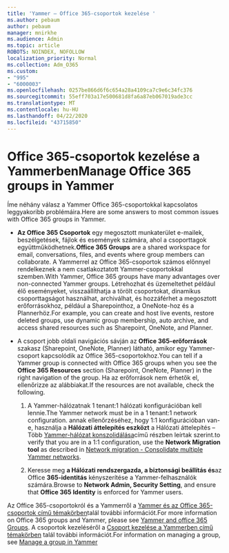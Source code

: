 ```yaml
---
title: 'Yammer – Office 365-csoportok kezelése '
ms.author: pebaum
author: pebaum
manager: mnirkhe
ms.audience: Admin
ms.topic: article
ROBOTS: NOINDEX, NOFOLLOW
localization_priority: Normal
ms.collection: Adm_O365
ms.custom:
- "995"
- "6000003"
ms.openlocfilehash: 0257be866d6f6c654a28a4109ca7c9e6c34fc376
ms.sourcegitcommit: 55eff703a17e500681d8fa6a87eb067019ade3cc
ms.translationtype: MT
ms.contentlocale: hu-HU
ms.lasthandoff: 04/22/2020
ms.locfileid: "43715850"
---
```

# <a name="manage-office-365-groups-in-yammer"></a><span data-ttu-id="56f63-102">Office 365-csoportok kezelése a Yammerben</span><span class="sxs-lookup"><span data-stu-id="56f63-102">Manage Office 365 groups in Yammer</span></span>

<span data-ttu-id="56f63-103">Íme néhány válasz a Yammer Office 365-csoportokkal kapcsolatos leggyakoribb problémáira.</span><span class="sxs-lookup"><span data-stu-id="56f63-103">Here are some answers to most common issues with Office 365 groups in Yammer.</span></span>

* <span data-ttu-id="56f63-104">**Az Office 365 Csoportok** egy megosztott munkaterület e-mailek, beszélgetések, fájlok és események számára, ahol a csoporttagok együttműködhetnek.</span><span class="sxs-lookup"><span data-stu-id="56f63-104">**Office 365 Groups** are a shared workspace for email, conversations, files, and events where group members can collaborate.</span></span> <span data-ttu-id="56f63-105">A Yammerrel az Office 365-csoportok számos előnnyel rendelkeznek a nem csatlakoztatott Yammer-csoportokkal szemben.</span><span class="sxs-lookup"><span data-stu-id="56f63-105">With Yammer, Office 365 groups have many advantages over non-connected Yammer groups.</span></span> <span data-ttu-id="56f63-106">Létrehozhat és üzemeltethet például élő eseményeket, visszaállíthatja a törölt csoportokat, dinamikus csoporttagságot használhat, archiválhat, és hozzáférhet a megosztott erőforrásokhoz, például a Sharepointhoz, a OneNote-hoz és a Plannerhöz.</span><span class="sxs-lookup"><span data-stu-id="56f63-106">For example, you can create and host live events, restore deleted groups, use dynamic group membership, auto archive, and access shared resources such as Sharepoint, OneNote, and Planner.</span></span>

* <span data-ttu-id="56f63-107">A csoport jobb oldali navigációs sávján az **Office 365-erőforrások** szakasz (Sharepoint, OneNote, Planner) látható, amikor egy Yammer-csoport kapcsolódik az Office 365-csoportokhoz.</span><span class="sxs-lookup"><span data-stu-id="56f63-107">You can tell if a Yammer group is connected with Office 365 groups when you see the **Office 365 Resources** section (Sharepoint, OneNote, Planner) in the right navigation of the group.</span></span> <span data-ttu-id="56f63-108">Ha az erőforrások nem érhetők el, ellenőrizze az alábbiakat.</span><span class="sxs-lookup"><span data-stu-id="56f63-108">If the resources are not available, check the following.</span></span>

  1. <span data-ttu-id="56f63-109">A Yammer-hálózatnak 1 tenant:1 hálózati konfigurációban kell lennie.</span><span class="sxs-lookup"><span data-stu-id="56f63-109">The Yammer network must be in a 1 tenant:1 network configuration.</span></span> <span data-ttu-id="56f63-110">annak ellenőrzéséhez, hogy 1:1 konfigurációban van-e, használja a **Hálózati áttelepítés eszközt** a Hálózati áttelepítés – Több [Yammer-hálózat konszolidálása](https://docs.microsoft.com/yammer/configure-your-yammer-network/consolidate-multiple-yammer-networks)című részben leírtak szerint.</span><span class="sxs-lookup"><span data-stu-id="56f63-110">to verify that you are in a 1:1 configuration, use the **Network Migration tool** as described in [Network migration - Consolidate multiple Yammer networks](https://docs.microsoft.com/yammer/configure-your-yammer-network/consolidate-multiple-yammer-networks).</span></span>

  2. <span data-ttu-id="56f63-111">Keresse meg **a Hálózati rendszergazda, a biztonsági beállítás és**az Office **365-identitás** kényszerítése a Yammer-felhasználók számára.</span><span class="sxs-lookup"><span data-stu-id="56f63-111">Browse to **Network Admin, Security Setting**, and ensure that **Office 365 Identity** is enforced for Yammer users.</span></span>

<span data-ttu-id="56f63-112">Az Office 365-csoportokról és a Yammerről a [Yammer és az Office 365-csoportok című témakörben](https://docs.microsoft.com/yammer/manage-yammer-groups/yammer-and-office-365-groups)talál további információt.</span><span class="sxs-lookup"><span data-stu-id="56f63-112">For more information on Office 365 groups and Yammer, please see [Yammer and office 365 Groups](https://docs.microsoft.com/yammer/manage-yammer-groups/yammer-and-office-365-groups).</span></span> <span data-ttu-id="56f63-113">A csoportok kezeléséről a [Csoport kezelése a Yammerben című témakörben](https://support.office.com/article/Manage-a-group-in-Yammer-6e05c6d6-5548-4c88-89cd-e6757a514ef2) talál további információt.</span><span class="sxs-lookup"><span data-stu-id="56f63-113">For information on managing a group, see [Manage a group in Yammer](https://support.office.com/article/Manage-a-group-in-Yammer-6e05c6d6-5548-4c88-89cd-e6757a514ef2)</span></span>
